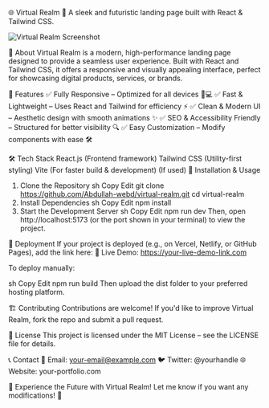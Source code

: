 🌐 Virtual Realm
🚀 A sleek and futuristic landing page built with React & Tailwind CSS.

![Virtual Realm Screenshot](https://wurknlcenuyjzuapizkq.supabase.co/storage/v1/object/public/saveonline//virtualreailm.png)

📌 About
Virtual Realm is a modern, high-performance landing page designed to provide a seamless user experience. Built with React and Tailwind CSS, it offers a responsive and visually appealing interface, perfect for showcasing digital products, services, or brands.

🎨 Features
✅ Fully Responsive – Optimized for all devices 📱💻
✅ Fast & Lightweight – Uses React and Tailwind for efficiency ⚡
✅ Clean & Modern UI – Aesthetic design with smooth animations ✨
✅ SEO & Accessibility Friendly – Structured for better visibility 🔍
✅ Easy Customization – Modify components with ease 🛠️

🛠️ Tech Stack
React.js (Frontend framework)
Tailwind CSS (Utility-first styling)
Vite (For faster build & development) (If used)
📂 Installation & Usage
1. Clone the Repository
sh
Copy
Edit
git clone https://github.com/Abdullah-webd/virtual-realm.git
cd virtual-realm
2. Install Dependencies
sh
Copy
Edit
npm install
3. Start the Development Server
sh
Copy
Edit
npm run dev
Then, open http://localhost:5173 (or the port shown in your terminal) to view the project.

🚀 Deployment
If your project is deployed (e.g., on Vercel, Netlify, or GitHub Pages), add the link here:
🔗 Live Demo: https://your-live-demo-link.com

To deploy manually:

sh
Copy
Edit
npm run build
Then upload the dist folder to your preferred hosting platform.

🏗️ Contributing
Contributions are welcome! If you'd like to improve Virtual Realm, fork the repo and submit a pull request.

📜 License
This project is licensed under the MIT License – see the LICENSE file for details.

📞 Contact
📧 Email: your-email@example.com
🐦 Twitter: @yourhandle
🌐 Website: your-portfolio.com

🚀 Experience the Future with Virtual Realm!
Let me know if you want any modifications! 🚀







